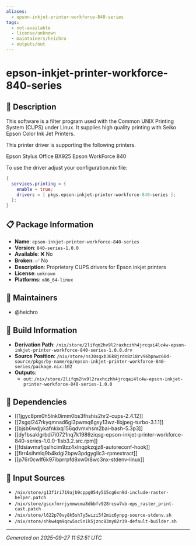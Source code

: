 ```yaml
---
aliases:
  - epson-inkjet-printer-workforce-840-series
tags:
  - not-available
  - license/unknown
  - maintainers/heichro
  - outputs/out
---
```


# epson-inkjet-printer-workforce-840-series

## 📝 Description

This software is a filter program used with the Common UNIX Printing
System (CUPS) under Linux. It supplies high quality printing with
Seiko Epson Color Ink Jet Printers.

This printer driver is supporting the following printers.

Epson Stylus Office BX925
Epson WorkForce 840

To use the driver adjust your configuration.nix file:
```nix
{
  services.printing = {
    enable = true;
    drivers = [ pkgs.epson-inkjet-printer-workforce-840-series ];
  };
}
```


## 📋 Package Information

- **Name**: `epson-inkjet-printer-workforce-840-series`
- **Version**: `840-series-1.0.0`
- **Available**: ❌ No
- **Broken**: ✅ No
- **Description**: Proprietary CUPS drivers for Epson inkjet printers
- **License**: `unknown`
- **Platforms**: `x86_64-linux`
## 👥 Maintainers

- @heichro


## 🔧 Build Information

- **Derivation Path**: `/nix/store/2lifqm2hv9l2raxhczhh4jrcqai4lc4w-epson-inkjet-printer-workforce-840-series-1.0.0.drv`
- **Source Position**: `/nix/store/ns30sqxb36k8jrds8z18rv96bpnwc60d-source/pkgs/by-name/ep/epson-inkjet-printer-workforce-840-series/package.nix:102`
- **Outputs**:
  - `out`:  `/nix/store/2lifqm2hv9l2raxhczhh4jrcqai4lc4w-epson-inkjet-printer-workforce-840-series-1.0.0`

## 🔗 Dependencies

- [[1jgyc8pm0h5lnk0imm0bs3fhshis2hr2-cups-2.4.12]]
- [[2sgql247rkyqmnad6gl3pwmq6gsy13wz-libjpeg-turbo-3.1.1]]
- [[bjsb6wdjykafnkixq156qdvmxhsm2bai-bash-5.3p3]]
- [[dy1bsaklgrbdi7i0721nq7k1989ziqsg-epson-inkjet-printer-workforce-840-series-1.0.0-1lsb3.2.src.rpm]]
- [[fdsiavmafjqslhcim9zz4xlnqpkzqjz8-autoreconf-hook]]
- [[firr4sihmlq9b4kdgi2bpw3pdgygllc3-rpmextract]]
- [[p76r0cwlf6k97ibprrpfd8xw0r8wc3nx-stdenv-linux]]

## 📁 Input Sources

- `/nix/store/g13f1ri719ajb9cppg054y515cg6xn9d-include-raster-helper.patch`
- `/nix/store/gscxfmrrjynmwcma8dbbfv928rcsw7vb-eps_raster_print-cast.patch`
- `/nix/store/l622p70vy8k5sh7y5wizi5f2mic6ynpg-source-stdenv.sh`
- `/nix/store/shkw4qm9qcw5sc5n1k5jznc83ny02r39-default-builder.sh`

---
*Generated on 2025-09-27 11:52:51 UTC*
